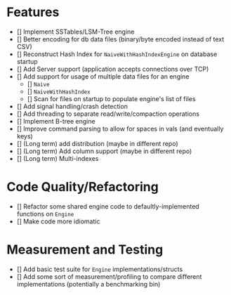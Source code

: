 # Features
- [] Implement SSTables/LSM-Tree engine
- [] Better encoding for db data files (binary/byte encoded instead of text CSV)
- [] Reconstruct Hash Index for `NaiveWithHashIndexEngine` on database startup
- [] Add Server support (application accepts connections over TCP)
- [] Add support for usage of multiple data files for an engine
    - [] `Naive`
    - [] `NaiveWithHashIndex`
    - [] Scan for files on startup to populate engine's list of files
- [] Add signal handling/crash detection
- [] Add threading to separate read/write/compaction operations
- [] Implement B-tree engine
- [] Improve command parsing to allow for spaces in vals (and eventually keys)
- [] (Long term) add distribution (maybe in different repo)
- [] (Long term) Add column support (maybe in different repo)
- [] (Long term) Multi-indexes

# Code Quality/Refactoring
- [] Refactor some shared engine code to defaultly-implemented functions on `Engine`
- [] Make code more idiomatic

# Measurement and Testing
- [] Add basic test suite for `Engine` implementations/structs
- [] Add some sort of measurement/profiling to compare different implementations (potentially a benchmarking bin)